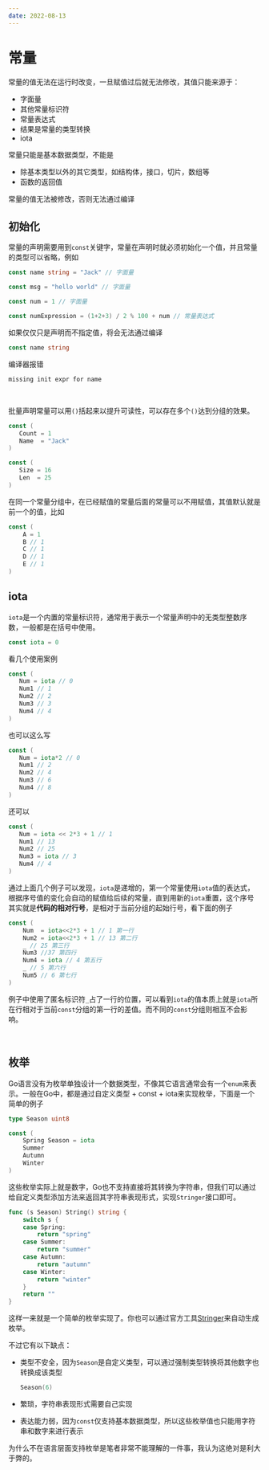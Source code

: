 ```yaml
---
date: 2022-08-13
---
```

# 常量

常量的值无法在运行时改变，一旦赋值过后就无法修改，其值只能来源于：

- 字面量
- 其他常量标识符
- 常量表达式
- 结果是常量的类型转换
- iota

常量只能是基本数据类型，不能是

- 除基本类型以外的其它类型，如结构体，接口，切片，数组等
- 函数的返回值

常量的值无法被修改，否则无法通过编译



## 初始化

常量的声明需要用到`const`关键字，常量在声明时就必须初始化一个值，并且常量的类型可以省略，例如

```go
const name string = "Jack" // 字面量

const msg = "hello world" // 字面量

const num = 1 // 字面量

const numExpression = (1+2+3) / 2 % 100 + num // 常量表达式
```

如果仅仅只是声明而不指定值，将会无法通过编译

```go
const name string
```

编译器报错

```
missing init expr for name
```

<br>

批量声明常量可以用`()`括起来以提升可读性，可以存在多个`()`达到分组的效果。

```go
const (
   Count = 1
   Name  = "Jack"
)

const (
   Size = 16
   Len  = 25
)
```

在同一个常量分组中，在已经赋值的常量后面的常量可以不用赋值，其值默认就是前一个的值，比如

```go
const (
	A = 1
	B // 1
	C // 1
	D // 1
	E // 1
)
```



## iota

`iota`是一个内置的常量标识符，通常用于表示一个常量声明中的无类型整数序数，一般都是在括号中使用。

```go
const iota = 0 
```

看几个使用案例

```go
const (
   Num = iota // 0
   Num1 // 1
   Num2 // 2
   Num3 // 3
   Num4 // 4
)
```

也可以这么写

```go
const (
   Num = iota*2 // 0
   Num1 // 2
   Num2 // 4
   Num3 // 6
   Num4 // 8
)
```

还可以

```go
const (
   Num = iota << 2*3 + 1 // 1
   Num1 // 13
   Num2 // 25
   Num3 = iota // 3
   Num4 // 4
)
```

通过上面几个例子可以发现，`iota`是递增的，第一个常量使用`iota`值的表达式，根据序号值的变化会自动的赋值给后续的常量，直到用新的`iota`重置，这个序号其实就是**代码的相对行号**，是相对于当前分组的起始行号，看下面的例子

```go
const (
	Num  = iota<<2*3 + 1 // 1 第一行
	Num2 = iota<<2*3 + 1 // 13 第二行
	_ // 25 第三行
	Num3 //37 第四行
	Num4 = iota // 4 第五行
	_ // 5 第六行
	Num5 // 6 第七行
)
```

例子中使用了匿名标识符`_`占了一行的位置，可以看到`iota`的值本质上就是`iota`所在行相对于当前`const`分组的第一行的差值。而不同的`const`分组则相互不会影响。

<br>



## 枚举

Go语言没有为枚举单独设计一个数据类型，不像其它语言通常会有一个`enum`来表示。一般在Go中，都是通过自定义类型 + const + iota来实现枚举，下面是一个简单的例子

```go
type Season uint8

const (
	Spring Season = iota
	Summer
	Autumn
	Winter
)
```

这些枚举实际上就是数字，Go也不支持直接将其转换为字符串，但我们可以通过给自定义类型添加方法来返回其字符串表现形式，实现`Stringer`接口即可。

```go
func (s Season) String() string {
	switch s {
	case Spring:
		return "spring"
	case Summer:
		return "summer"
	case Autumn:
		return "autumn"
	case Winter:
		return "winter"
	}
	return ""
}
```

这样一来就是一个简单的枚举实现了。你也可以通过官方工具[Stringer](https://pkg.go.dev/golang.org/x/tools/cmd/stringer)来自动生成枚举。

不过它有以下缺点：

- 类型不安全，因为`Season`是自定义类型，可以通过强制类型转换将其他数字也转换成该类型

  ```go
  Season(6)
  ```
  
- 繁琐，字符串表现形式需要自己实现

- 表达能力弱，因为`const`仅支持基本数据类型，所以这些枚举值也只能用字符串和数字来进行表示

为什么不在语言层面支持枚举是笔者非常不能理解的一件事，我认为这绝对是利大于弊的。
